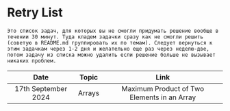 # Retry List

```
Это список задач, для которых вы не смогли придумать решение вообще в течении 30 минут. Туда кладем задачки сразу как не смогли решить (советую в README.md группировать их по темам). Следует вернуться к этим задачкам через 1-2 дня и желательно еще раз через неделю-две, потом задачу из списка можно удалить если решение больше не вызывает никаких проблем.
```


| Date                      | Topic           | Link
| :---:                     | :---:           | :---:
| 17th September 2024       | Arrays          |  Maximum Product of Two Elements in an Array

